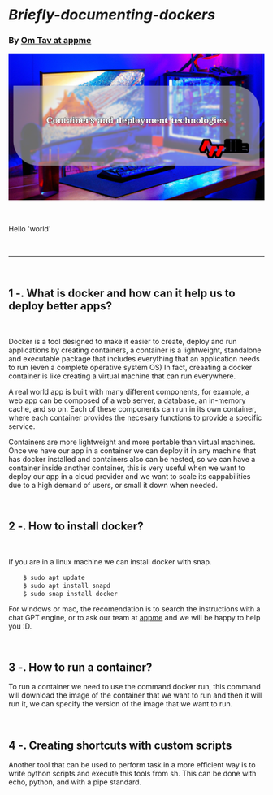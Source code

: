 
# *Briefly-documenting-dockers*

### By [Om Tav at appme](https://appme-servicios.web.app)

![Cover image](cover.png)

<br>

Hello 'world'

<br>

***

<br>

## 1 -. What is docker and how can it help us to deploy better apps?

<br>

Docker is a tool designed to make it easier to create, deploy and run applications by
creating containers, a container is a lightweight, standalone and executable package
that includes everything that an application needs to run (even a complete operative system OS)
In fact, creaating a docker container is like creating a virtual machine that can run everywhere.

A real world app is built with many different components, for example, a web app can be
composed of a web server, a database, an in-memory cache, and so on. Each of these components
can run in its own container, where each container provides the necesary functions to provide
a specific service.

Containers are more lightweight and more portable than virtual machines.
Once we have our app in a container we can deploy it in any machine that has docker installed
and containers also can be nested, so we can have a container inside another container, this
is very useful when we want to deploy our app in a cloud provider and we want to scale its
cappabilities due to a high demand of users, or small it down when needed.


<br>

## 2 -. How to install docker?

<br>

If you are in a linux machine we can install docker with snap.

```
    $ sudo apt update
    $ sudo apt install snapd
    $ sudo snap install docker
```

For windows or mac, the recomendation is to search the instructions with a chat GPT engine, 
or to ask our team at [appme](https://appme-servicios.web.app) and we will be happy to 
help you :D.

<br>

## 3 -. How to run a container?
To run a container we need to use the command docker run, this command will download
the image of the container that we want to run and then it will run it, we can specify
the version of the image that we want to run.

<br>

## 4 -. Creating shortcuts with custom scripts

Another tool that can be used to perform task in a more efficient way is to write python scripts and execute
this tools from sh. This can be done with echo, python, and with a pipe standard.
